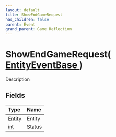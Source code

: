 ```yaml
---
layout: default
title: ShowEndGameRequest
has_children: false
parent: Event
grand_parent: Game Reflection
---
```

# ShowEndGameRequest( [ EntityEventBase ](/riftbreaker-wiki/docs/game-reflection/events/entity_event_base/) )
Description 

## Fields

| Type | Name |
|:----------|:--------------|
| [Entity](/riftbreaker-wiki/docs/game-reflection/classes/entity/) | Entity |
| [int](/riftbreaker-wiki/docs/game-reflection/enums/int/) | Status |

